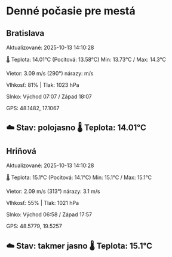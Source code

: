 ﻿# Denné počasie pre mestá

## Bratislava
Aktualizované: 2025-10-13 14:10:28

🌡️ Teplota: 14.01°C 
(Pocitová: 13.58°C)
Min: 13.73°C / Max: 14.3°C

Vietor: 3.09 m/s    (290°) 
nárazy:  m/s

Vlhkosť: 81% | Tlak: 1023 hPa

Slnko: Východ 07:07 / Západ 18:07

GPS: 48.1482, 17.1067

☁️ Stav: polojasno        🌡️ Teplota: 14.01°C
---

## Hriňová
Aktualizované: 2025-10-13 14:10:28

🌡️ Teplota: 15.1°C 
(Pocitová: 14.1°C)
Min: 15.1°C / Max: 15.1°C

Vietor: 2.09 m/s (313°)
nárazy: 3.1 m/s

Vlhkosť: 55% | Tlak: 1021 hPa

Slnko: Východ 06:58 / Západ 17:57

GPS: 48.5779, 19.5257

☁️ Stav: takmer jasno        🌡️ Teplota: 15.1°C
---
